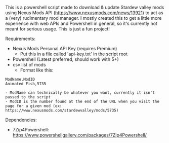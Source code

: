 This is a powershell script made to download & update Stardew valley mods using Nexus Mods API (https://www.nexusmods.com/news/13921) to act as a (very) rudimentary mod manager.  I mostly created this to get a little more experience with web APIs and Powershell in general, so it's currently not meant for serious usage.  This is just a fun project!


Requirements:

- Nexus Mods Personal API Key (requires Premium)
    - Put this in a file called 'api-key.txt' in the script root
- Powershell (Latest preferred, should work with 5+)
- csv list of mods
    - Format like this: 
```
ModName,ModID
Animated Fish,5735
```
    - ModName can technically be whatever you want, currently it isn't passed to the script
    - ModID is the number found at the end of the URL when you visit the page for a given mod (ex: https://www.nexusmods.com/stardewvalley/mods/5735)

Dependencies:

- 7Zip4Powershell: https://www.powershellgallery.com/packages/7Zip4Powershell/